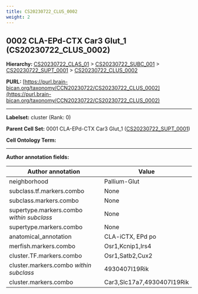 ```yaml
---
title: CS20230722_CLUS_0002
weight: 2
---
```

## 0002 CLA-EPd-CTX Car3 Glut_1 (CS20230722_CLUS_0002)
<b>Hierarchy: </b>
[CS20230722_CLAS_01](../CS20230722_CLAS_01) >
[CS20230722_SUBC_001](../CS20230722_SUBC_001) >
[CS20230722_SUPT_0001](../CS20230722_SUPT_0001) >
[CS20230722_CLUS_0002](../CS20230722_CLUS_0002)

**PURL:** [https://purl.brain-bican.org/taxonomy/CCN20230722/CS20230722_CLUS_0002](https://purl.brain-bican.org/taxonomy/CCN20230722/CS20230722_CLUS_0002)

---


**Labelset:** cluster (Rank: 0)

**Parent Cell Set:** 0001 CLA-EPd-CTX Car3 Glut_1 ([CS20230722_SUPT_0001](../CS20230722_SUPT_0001))



**Cell Ontology Term:** 

[MARKER GENES.]: #


---

[TRANSFERRED ANNOTATIONS.]: #


[AUTHOR ANNOTATION FIELDS.]: #


**Author annotation fields:**

| Author annotation | Value |
|-------------------|-------|
|neighborhood|Pallium-Glut|
|subclass.tf.markers.combo|None|
|subclass.markers.combo|None|
|supertype.markers.combo _within subclass_|None|
|supertype.markers.combo|None|
|anatomical_annotation|CLA-iCTX, EPd po|
|merfish.markers.combo|Osr1,Kcnip1,Irs4|
|cluster.TF.markers.combo|Osr1,Satb2,Cux2|
|cluster.markers.combo _within subclass_|4930407I19Rik|
|cluster.markers.combo|Car3,Slc17a7,4930407I19Rik|
